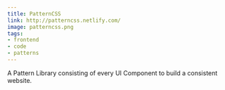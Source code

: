 ```yaml
---
title: PatternCSS
link: http://patterncss.netlify.com/
image: patterncss.png
tags:
- frontend
- code
- patterns
---
```


A Pattern Library consisting of every UI Component to build a consistent website.
